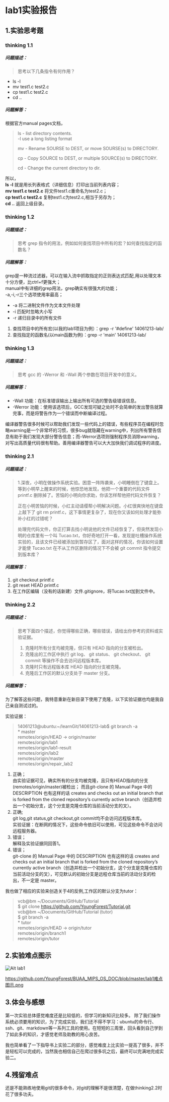 # lab1实验报告
## 1.实验思考题
### thinking 1.1
##### 问题描述：
>思考以下几条指令有何作用？
+ ls -l
+ mv test1.c test2.c
+ cp test1.c test2.c
+ cd ..


##### 问题解答：

根据官方manual pages文档，
> ls - list directory contents.</br>
> -l use a long listing format
>
> mv - Rename SOURSE to DEST, or move SOURSE(s) to DIRECTORY.
>
> cp - Copy SOURCE to DEST, or multiple SOURCE(s) to DIRECTORY.
>
> cd - Change the current directory to dir.

所以，</br>
**ls -l** 就是用长列表格式（详细信息）打印出当前列表内容；</br>
**mv test1.c test2.c** 将文件test1.c重命名为test2.c；</br>
**cp test1.c test2.c** 复制test1.c为test2.c,相当于另存为；</br>
**cd ..** 返回上级目录。

### thinking 1.2
##### 问题描述：
> 思考 grep 指令的用法，例如如何查找项目中所有的宏？如何查找指定的函数名？

##### 问题解答：
grep是一种流过滤器，可以在输入流中抓取指定的正则表达式匹配,用以处理文本十分方便，比ctrl+f更强大；</br>
manual中有详细的grep用法，grep确实有很强大的功能；</br>
-a,-i,-r三个选项使用率最高；
+ -a 将二进制文件作为文本文件处理
+ -i 匹配时忽略大小写
+ -r 递归目录中的所有文件

1. 查找项目中的所有宏(以我的lab1项目为例）：grep -r '#define' 14061213-lab/
2. 查找指定的函数名(以main函数为例)：grep -r 'main' 14061213-lab/

### thinking 1.3
##### 问题描述：
> 思考 gcc 的 -Werror 和 -Wall 两个参数在项目开发中的意义。

##### 问题解答：
+ -Wall 功能：在标准错误输出上输出所有可选的警告级错误信息。
+ -Werror 功能：使用该选项后，GCC发现可疑之处时不会简单的发出警告就算完事，而是将警告作为一个错误而中断编译过程。

编译器警告很多时候可以帮助我们发现一些代码上的错误，有些程序员在编程时忽略warning是一个非常坏的习惯，很多bug就隐藏在warning中，列出所有警告信息有助于我们发现大部分警告信息；而-Werror选项则强制程序员消除warning，对写出高质量代码很有帮助。善用编译器警告可以大大加快我们调试程序的进度。

### thinking 2.1
##### 问题描述：
> 1.深夜，小明在做操作系统实验。困意一阵阵袭来，小明睡倒在了键盘上。等到小明早上醒来的时候，他惊恐地发现，他把一个重要的代码文件 printf.c 删除掉了。苦恼的小明向你求助，你该怎样帮他把代码文件恢复？
>
>正在小明苦恼的时候，小红主动请缨帮小明解决问题。小红很爽快地在键盘上敲下了 git rm printf.c，这下事情更复杂了，现在你又该如何处理才能弥补小红的过错呢？
>
>处理完代码文件，你正打算去找小明说他的文件已经恢复了，但突然发现小明的仓库里有一个叫 Tucao.txt，你好奇地打开一看，发现是吐槽操作系统实验的，且该文件已经被添加到暂存区了，面对这样的情况，你该如何设置才能使 Tucao.txt 在不从工作区删除的情况下不会被 git commit 指令提交到版本库？

##### 问题解答：
1. git checkout printf.c
2. git reset HEAD printf.c
3. 在工作区编辑（没有的话新建）文件.gitignore，将Tucao.txt加到文件中。

### thinking 2.2
##### 问题描述：
> 思考下面四个描述，你觉得哪些正确，哪些错误，请给出你参考的资料或实验证据。</br>
> 1. 克隆时所有分支均被克隆，但只有 HEAD 指向的分支被检出。</br>
> 2. 克隆出的工作区中执行 git log、 git status、 git checkout、 git commit 等操作不会去访问远程版本库。</br>
> 3. 克隆时只有远程版本库 HEAD 指向的分支被克隆。</br>
> 4. 克隆后工作区的默认分支处于 master 分支。</br>

##### 问题解答：
为了解答这些问题，我特意重新在新目录下使用了克隆，以下实验证据也均是我自己亲自测试过的。

实验证据：
> 14061213@ubuntu:~/learnGit/14061213-lab$ git branch -a</br>
    * master</br>
      remotes/origin/HEAD -> origin/master</br>
      remotes/origin/lab1</br>
      remotes/origin/lab1-result</br>
      remotes/origin/lab2</br>
      remotes/origin/master</br>
      remotes/origin/repair_lab2</br>

1. 正确；</br>
由实验证据可见，确实所有的分支均被克隆，且只有HEAD指向的分支(remotes/origin/master)被检出；
而且git-clone 的 Manual Page 中的 DESCRIPTION 也有这样的话 creates and checks out an initial branch that is forked from the cloned repository’s currently active branch（创造并检出一个初始分支，这个分支是克隆仓库的当前活动分支的叉）。
2. 正确;</br>git log,git status,git checkout,git commit均不会访问远程版本库。</br>
实验证据：在断网的情况下，这些命令依旧可以使用，可见这些命令不会访问远程服务器。
3. 错误；</br>解释及实验证据同回答1。
4. 错误；</br>git-clone 的 Manual Page 中的 DESCRIPTION 也有这样的话 creates and checks out an initial branch that is forked from the cloned repository’s currently active branch（创造并检出一个初始分支，这个分支是克隆仓库的当前活动分支的叉），可见默认的初始分支是远程仓库当前的活动分支的检出，不一定是 master。</p>

我也做了相应的实验来创造关于4的反例,工作区的默认分支为tutor：</br>

> vcb@bm  ~/Documents/GitHub/Tutorial</br>
> $ git clone https://github.com/YoungForest/Tutorial.git</br>
> vcb@bm  ~/Documents/GitHub/Tutorial (tutor)</br>
> $ git branch -a</br>
> \* tutor</br>
>   remotes/origin/HEAD -> origin/tutor</br>
>   remotes/origin/branch1</br>
>   remotes/origin/tutor</br>


## 2.实验难点图示
![Alt lab1](https://github.com/YoungForest/BUAA_MIPS_OS_DOC/blob/master/lab1难点图示.png)

<https://github.com/YoungForest/BUAA_MIPS_OS_DOC/blob/master/lab1难点图示.png>
## 3.体会与感想
第一次实验总体感觉难度还是比较低的，但学习的新知识比较多。
除了我们操作系统必须要用的知识，为了完成实验，我们还不得不学习：ubuntu的命令行、ssh、git、markdown等一系列工具的使用。在短短的三周里，回头看到自己学到了如此多的知识，才感觉老师及助教的用心良苦。

我也简单看了一下指导书上实验二的部分，感觉难度上比实验一提高了很多，并不是轻松可以完成的，当然我也相信自己在爬过很多坑之后，最终可以完满地完成实验二。

## 4.残留难点
还是不能熟练地使用git的很多命令，对git的理解不是很清楚，在做thinking2.2时花了很多功夫。
